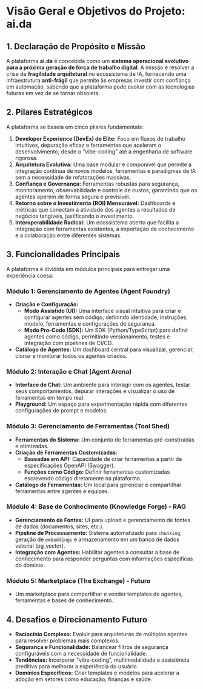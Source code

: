 # Visão Geral e Objetivos do Projeto: ai.da

## 1. Declaração de Propósito e Missão

A plataforma **ai.da** é concebida como um **sistema operacional evolutivo para a próxima geração de força de trabalho digital**. A missão é resolver a crise de **fragilidade arquitetural** no ecossistema de IA, fornecendo uma infraestrutura **anti-frágil** que permite às empresas investir com confiança em automação, sabendo que a plataforma pode evoluir com as tecnologias futuras em vez de se tornar obsoleta.

## 2. Pilares Estratégicos

A plataforma se baseia em cinco pilares fundamentais:

1.  **Developer Experience (DevEx) de Elite:** Foco em fluxos de trabalho intuitivos, depuração eficaz e ferramentas que aceleram o desenvolvimento, desde o "vibe-coding" até a engenharia de software rigorosa.
2.  **Arquitetura Evolutiva:** Uma base modular e componível que permite a integração contínua de novos modelos, ferramentas e paradigmas de IA sem a necessidade de refatorações massivas.
3.  **Confiança e Governança:** Ferramentas robustas para segurança, monitoramento, observabilidade e controle de custos, garantindo que os agentes operem de forma segura e previsível.
4.  **Retorno sobre o Investimento (ROI) Mensurável:** Dashboards e métricas que conectam a atividade dos agentes a resultados de negócios tangíveis, justificando o investimento.
5.  **Interoperabilidade Radical:** Um ecossistema aberto que facilita a integração com ferramentas existentes, a importação de conhecimento e a colaboração entre diferentes sistemas.

## 3. Funcionalidades Principais

A plataforma é dividida em módulos principais para entregar uma experiência coesa:

### Módulo 1: Gerenciamento de Agentes (Agent Foundry)
- **Criação e Configuração:**
    - **Modo Assistido (UI):** Uma interface visual intuitiva para criar e configurar agentes sem código, definindo identidade, instruções, modelo, ferramentas e configurações de segurança.
    - **Modo Pro-Code (SDK):** Um SDK (Python/TypeScript) para definir agentes como código, permitindo versionamento, testes e integração com pipelines de CI/CD.
- **Catálogo de Agentes:** Um dashboard central para visualizar, gerenciar, clonar e monitorar todos os agentes criados.

### Módulo 2: Interação e Chat (Agent Arena)
- **Interface de Chat:** Um ambiente para interagir com os agentes, testar seus comportamentos, depurar interações e visualizar o uso de ferramentas em tempo real.
- **Playground:** Um espaço para experimentação rápida com diferentes configurações de prompt e modelos.

### Módulo 3: Gerenciamento de Ferramentas (Tool Shed)
- **Ferramentas do Sistema:** Um conjunto de ferramentas pré-construídas e otimizadas.
- **Criação de Ferramentas Customizadas:**
    - **Baseadas em API:** Capacidade de criar ferramentas a partir de especificações OpenAPI (Swagger).
    - **Funções como Código:** Definir ferramentas customizadas escrevendo código diretamente na plataforma.
- **Catálogo de Ferramentas:** Um local para gerenciar e compartilhar ferramentas entre agentes e equipes.

### Módulo 4: Base de Conhecimento (Knowledge Forge) - RAG
- **Gerenciamento de Fontes:** UI para upload e gerenciamento de fontes de dados (documentos, sites, etc.).
- **Pipeline de Processamento:** Sistema automatizado para `chunking`, geração de `embeddings` e armazenamento em um banco de dados vetorial (pg_vector).
- **Integração com Agentes:** Habilitar agentes a consultar a base de conhecimento para responder perguntas com informações específicas do domínio.

### Módulo 5: Marketplace (The Exchange) - Futuro
- Um marketplace para compartilhar e vender templates de agentes, ferramentas e bases de conhecimento.

## 4. Desafios e Direcionamento Futuro
- **Raciocínio Complexo:** Evoluir para arquiteturas de múltiplos agentes para resolver problemas mais complexos.
- **Segurança e Funcionalidade:** Balancear filtros de segurança configuráveis com a necessidade de funcionalidade.
- **Tendências:** Incorporar "vibe-coding", multimodalidade e assistência preditiva para melhorar a experiência do usuário.
- **Domínios Específicos:** Criar templates e modelos para acelerar a adoção em setores como educação, finanças e saúde.